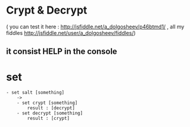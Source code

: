 # Crypt & Decrypt
( you can test it here : http://jsfiddle.net/a_dolgosheev/p46btmd1/ , all my fiddles http://jsfiddle.net/user/a_dolgosheev/fiddles/)

## it consist HELP in the console

# set
    - set salt [something]
        ->
        - set crypt [something]
            result : [decrypt]
        - set decrypt [something]
            result : [crypt]
